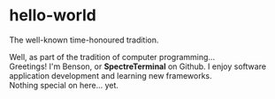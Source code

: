# hello-world
The well-known time-honoured tradition.

Well, as part of the tradition of computer programming...  
Greetings! I'm Benson, or **SpectreTerminal** on Github. I enjoy software application development and learning new frameworks.  
Nothing special on here... yet.
